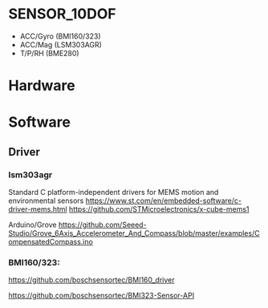# SENSOR_10DOF

- ACC/Gyro	(BMI160/323)
- ACC/Mag	(LSM303AGR)
- T/P/RH	(BME280)

# Hardware

# Software

## Driver

### lsm303agr

Standard C platform-independent drivers for MEMS motion and environmental sensors
https://www.st.com/en/embedded-software/c-driver-mems.html
https://github.com/STMicroelectronics/x-cube-mems1

Arduino/Grove
https://github.com/Seeed-Studio/Grove_6Axis_Accelerometer_And_Compass/blob/master/examples/CompensatedCompass.ino


### BMI160/323:

https://github.com/boschsensortec/BMI160_driver

https://github.com/boschsensortec/BMI323-Sensor-API



